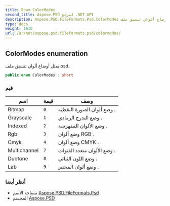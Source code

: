 ```yaml
---
title: Enum ColorModes
second_title: Aspose.PSD لمرجع .NET API
description: Aspose.PSD.FileFormats.Psd.ColorModes تعداد. يمثل أوضاع ألوان تنسيق ملف psd.
type: docs
weight: 1610
url: /ar/net/aspose.psd.fileformats.psd/colormodes/
---
```

## ColorModes enumeration

يمثل أوضاع ألوان تنسيق ملف psd.

```csharp
public enum ColorModes : short
```

### قيم

| اسم | قيمة | وصف |
| --- | --- | --- |
| Bitmap | `0` | وضع ألوان الصورة النقطية . |
| Grayscale | `1` | وضع التدرج الرمادي . |
| Indexed | `2` | وضع الألوان المفهرسة . |
| Rgb | `3` | وضع ألوان RGB . |
| Cmyk | `4` | وضع ألوان CMYK . |
| Multichannel | `7` | وضع الألوان متعدد القنوات . |
| Duotone | `8` | وضع اللون الثنائي . |
| Lab | `9` | وضع ألوان المختبر . |

### أنظر أيضا

* مساحة الاسم [Aspose.PSD.FileFormats.Psd](../../aspose.psd.fileformats.psd/)
* المجسم [Aspose.PSD](../../)


